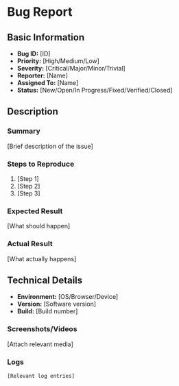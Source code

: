# Bug Report

## Basic Information
- **Bug ID:** [ID]
- **Priority:** [High/Medium/Low]
- **Severity:** [Critical/Major/Minor/Trivial]
- **Reporter:** [Name]
- **Assigned To:** [Name]
- **Status:** [New/Open/In Progress/Fixed/Verified/Closed]

## Description
### Summary
[Brief description of the issue]

### Steps to Reproduce
1. [Step 1]
2. [Step 2]
3. [Step 3]

### Expected Result
[What should happen]

### Actual Result
[What actually happens]

## Technical Details
- **Environment:** [OS/Browser/Device]
- **Version:** [Software version]
- **Build:** [Build number]

### Screenshots/Videos
[Attach relevant media]

### Logs
```log
[Relevant log entries]
